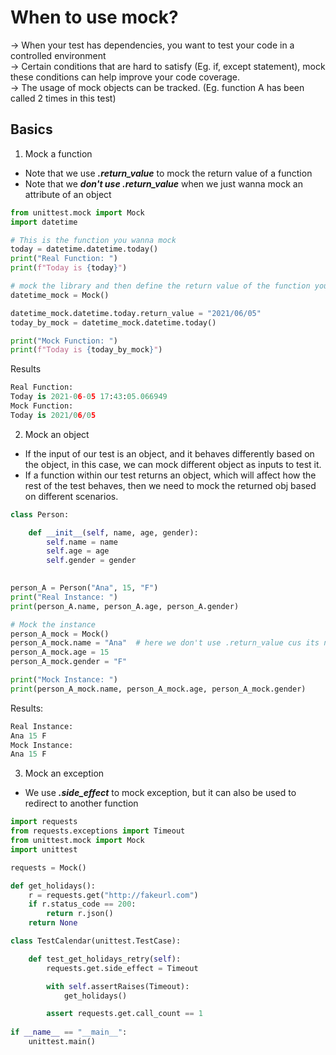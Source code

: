 # When to use mock?
-> When your test has dependencies, you want to test your code in a controlled environment   
-> Certain conditions that are hard to satisfy (Eg. if, except statement), mock these conditions can help improve your code coverage.  
-> The usage of mock objects can be tracked. (Eg. function A has been called 2 times in this test)  


## Basics
1. Mock a function
- Note that we use ***.return_value*** to mock the return value of a function
- Note that we ***don't use .return_value*** when we just wanna mock an attribute of an object
```py
from unittest.mock import Mock
import datetime

# This is the function you wanna mock
today = datetime.datetime.today()
print("Real Function: ")
print(f"Today is {today}")

# mock the library and then define the return value of the function you wanna mock
datetime_mock = Mock()

datetime_mock.datetime.today.return_value = "2021/06/05"
today_by_mock = datetime_mock.datetime.today()

print("Mock Function: ")
print(f"Today is {today_by_mock}") 
```
Results
```py
Real Function:
Today is 2021-06-05 17:43:05.066949
Mock Function:
Today is 2021/06/05
```

2. Mock an object
- If the input of our test is an object, and it behaves differently based on the object, in this case, we can mock different object as inputs to test it.  
- If a function within our test returns an object, which will affect how the rest of the test behaves, then we need to mock the returned obj based on different scenarios.  
```py
class Person:

    def __init__(self, name, age, gender):
        self.name = name
        self.age = age
        self.gender = gender
    

person_A = Person("Ana", 15, "F")
print("Real Instance: ")
print(person_A.name, person_A.age, person_A.gender)

# Mock the instance
person_A_mock = Mock()
person_A_mock.name = "Ana"  # here we don't use .return_value cus its not a function, name is just an attribute
person_A_mock.age = 15
person_A_mock.gender = "F"

print("Mock Instance: ")
print(person_A_mock.name, person_A_mock.age, person_A_mock.gender)
```
Results:
```py
Real Instance:
Ana 15 F
Mock Instance:
Ana 15 F
```

3. Mock an exception
- We use ***.side_effect*** to mock exception, but it can also be used to redirect to another function
```py
import requests
from requests.exceptions import Timeout
from unittest.mock import Mock
import unittest

requests = Mock()

def get_holidays():
    r = requests.get("http://fakeurl.com")
    if r.status_code == 200:
        return r.json()
    return None

class TestCalendar(unittest.TestCase):

    def test_get_holidays_retry(self):
        requests.get.side_effect = Timeout

        with self.assertRaises(Timeout):
            get_holidays()

        assert requests.get.call_count == 1
  
if __name__ == "__main__":
    unittest.main()
```
